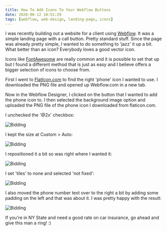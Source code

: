 ```yaml
---
title: How To Add Icons To Your Webflow Buttons
date: 2020-06-12 10:51:29
tags: [webflow, web-design, landing-page, icons]
---
```


I was recently building out a website for a client using [Webflow][1]. It was a simple landing page with a call button. Pretty standard stuff. Since the page was already pretty simple, I wanted to do something to 'jazz' it up a bit. What better than an icon? Everybody loves a good vector icon.

Icons like [FontAwesome][2] are really common and it is possible to set that up but I found a different method that is just as easy and I believe offers a bigger selection of icons to choose from.

First I went to [FlatIcon.com][3] to find the right 'phone' icon I wanted to use. I downloaded the PNG file and opened up Webflow.com in a new tab.

Now in the Webflow Designer, I clicked on the button that I wanted to add the phone icon to. I then selected the background image option and uploaded the PNG file of the phone icon I downloaded from flaticon.com.

I unchecked the '@2x' checkbox:

![Bidding](/content/webflowbtnicon1.jpg)

I kept the size at Custom > Auto:

![Bidding](/content/webflowbtnicon2.jpg)

I repositioned it a bit so was right where I wanted it:

![Bidding](/content/webflowbtnicon3.jpg)

I set 'tiles' to none and selected 'not fixed':

![Bidding](/content/webflowbtnicon4.jpg)

I also moved the phone number text over to the right a bit by adding some padding on the left and that was about it. I was pretty happy with the result:

![Bidding](/content/webflowbtnicon5.jpg)

If you're in NY State and need a good rate on car insurance, go ahead and give this man a ring! :)

[1]: http://webflow.com
[2]: https://fontawesome.com/
[3]: https://flaticon.com/
